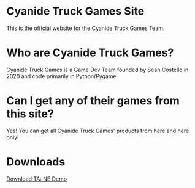 # Cyanide Truck Games Site
This is the official website for the Cyanide Truck Games Team.

# Who are Cyanide Truck Games?
Cyanide Truck Games is a Game Dev Team founded by Sean Costello in 2020 and code primarily in Python/Pygame

# Can I get any of their games from this site?
Yes! You can get all Cyanide Truck Games' products from here and here only!

# Downloads
<a id="raw-url" href="https://raw.githubusercontent.com/Cyanide-Truck-Games/Cyanide-Truck-Games/master/ta_ne_launcher.zip">Download TA: NE Demo</a>